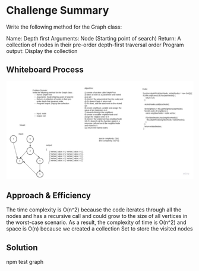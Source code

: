 # Challenge Summary
Write the following method for the Graph class:

Name: Depth first
Arguments: Node (Starting point of search)
Return: A collection of nodes in their pre-order depth-first traversal order
Program output: Display the collection

## Whiteboard Process
![whiteboard](../images/depth-first.jpg)

## Approach & Efficiency
The time complexity is O(n^2) because the code iterates through all the nodes and has a recursive call
and could grow to the size of all vertices in the worst-case scenario. As a result, the complexity of time is O(n^2) and space is O(n) because we created a collection Set to store the visited nodes

## Solution
npm test graph